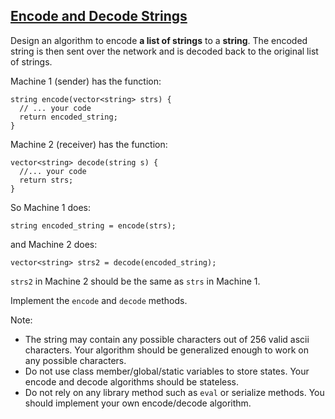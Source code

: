 ## [Encode and Decode Strings](https://leetcode.com/problems/encode-and-decode-strings/)

Design an algorithm to encode **a list of strings** to a **string**. The encoded string is then sent over the network and is decoded back to the original list of strings.

Machine 1 (sender) has the function:

```
string encode(vector<string> strs) {
  // ... your code
  return encoded_string;
}
```

Machine 2 (receiver) has the function:

```
vector<string> decode(string s) {
  //... your code
  return strs;
}
```

So Machine 1 does:

```
string encoded_string = encode(strs);
```

and Machine 2 does:

```
vector<string> strs2 = decode(encoded_string);
```

`strs2` in Machine 2 should be the same as `strs` in Machine 1.

Implement the `encode` and `decode` methods.

Note:

- The string may contain any possible characters out of 256 valid ascii characters. Your algorithm should be generalized enough to work on any possible characters.
- Do not use class member/global/static variables to store states. Your encode and decode algorithms should be stateless.
- Do not rely on any library method such as `eval` or serialize methods. You should implement your own encode/decode algorithm.

```

```
